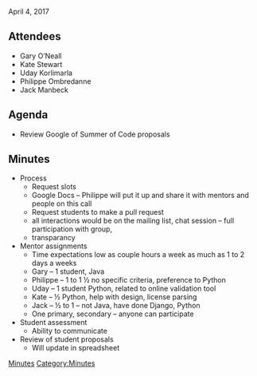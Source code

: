April 4, 2017

## Attendees

  - Gary O’Neall
  - Kate Stewart
  - Uday Korlimarla
  - Philippe Ombredanne
  - Jack Manbeck

## Agenda

  - Review Google of Summer of Code proposals

## Minutes

  - Process
      - Request slots
      - Google Docs – Philippe will put it up and share it with mentors
        and people on this call
      - Request students to make a pull request
      - all interactions would be on the mailing list, chat session –
        full participation with group,
      - transparancy
  - Mentor assignments
      - Time expectations low as couple hours a week as much as 1 to 2
        days a weeks
      - Gary – 1 student, Java
      - Philippe – 1 to 1 ½ no specific criteria, preference to Python
      - Uday – 1 student Python, related to online validation tool
      - Kate – ½ Python, help with design, license parsing
      - Jack – ½ to 1 – not Java, have done Django, Python
      - One primary, secondary – anyone can participate
  - Student assessment
      - Ability to communicate
  - Review of student proposals
      - Will update in spreadsheet

[Minutes](Category:Technical "wikilink")
[Category:Minutes](Category:Minutes "wikilink")

